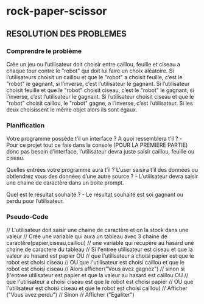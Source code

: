 # rock-paper-scissor

## RESOLUTION DES PROBLEMES

### Comprendre le problème

Crée un jeu ou l’utilisateur doit choisir entre caillou, feuille et ciseau a chaque tour contre le "robot" qui doit lui faire un choix aléatoire. Si l’utilisateurs choisit un caillou et que le "robot" a choisit feuille, c’est le "robot" le gagnant, si l’inverse, c’est l’utilisateur le gagnant. Si l’utilisateur choisit feuille et que le "robot" choisit ciseau, c’est le "robot" le gagnant, si l’inverse, c’est l’utilisateur le gagnant. Si l’utilisateur choisit ciseau et que le "robot" choisit caillou, le "robot" gagne, a l’inverse, c’est l’utilisateur. Si les deux choisissent le même objet alors ils sont égaux.

### Planification

Votre programme possède t’il un interface ? A quoi ressemblera t’il ? -  
Pour ce projet tout ce fais dans la console (POUR LA PREMIERE PARTIE) donc pas besoin d’interface, l’utilisateur devra juste saisir caillou, feuille ou ciseau.

Quelles entrées votre programme aura t’il ? L’user saisira t’il des données ou obtiendrez vous des données d’une autre source ? - L’utilisateur devra saisir une chaine de caractère dans un boite prompt.

Quel est le résultat souhaité ? -
Le résultat souhaité est soi gagnant ou perdu pour l’utilisateur.

### Pseudo-Code

// L'utilisateur doit saisir une chaine de caractère et on la stock dans une valeur
// Crée une variable qui aura un tableau avec 3 chaine de caractère(papier,ciseau,caillou)
// une variable qui recupère au hasard une chaine de caractere du tableau
// Si l'entree utilisateur est ciseau et que la valeur au hasard est papier OU
// que l'utilisateur a choisi papier est que le robot est choisi ciseau
// OU que l'utilisateur est choisi caillou et que le robot est choisi ciseau
// Alors afficher("Vous avez gagnez")
// sinon si (l'entree utilisateur est papier et que la valeur au hasard est caillou OU
// que l'utilisateur a choisi ciseau est que le robot est choisi papier
// OU que l'utilisateur est choisi ciseau et que le robot est choisi caillou)
// Afficher ("Vous avez perdu")
// Sinon
// Afficher ("Egaliter")
